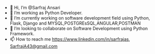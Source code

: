 - 👋 Hi, I’m @Sarfraj Ansari
- 👀 I’m working  as Python Developer. 
- 🌱 I’m currently working on software development field using Python, Flask, Django and MYSQL,POSTGREsSQL,ANGULAR,POSTMAN
- 💞️ I’m looking to collaborate on Software Development using Python Framework.
- 📫 How to reach me https://www.linkedin.com/in/sarfrajas, SarfrajA43@gmail.com


<!---
Sarffu/Sarffu is a ✨ special ✨ repository because its `README.md` (this file) appears on your GitHub profile.
You can click the Preview link to take a look at your changes.
--->
